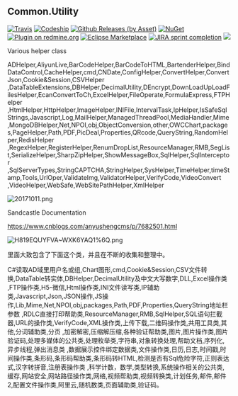 
## Common.Utility

[![Travis](https://img.shields.io/travis/rust-lang/rust.svg)](https://ci.appveyor.com/project/Jimmey-Jiang/common-utility)
[![Codeship](https://img.shields.io/codeship/d6c1ddd0-16a3-0132-5f85-2e35c05e22b1.svg)](https://travis-ci.org/Jimmey-Jiang/Common.Utility)
[![Github Releases (by Asset)](https://img.shields.io/github/downloads/atom/atom/latest/atom-amd64.deb.svg)](https://github.com/Jimmey-Jiang/Common.Utility)
[![NuGet](https://img.shields.io/nuget/v/DotnetSpider2.Extension.svg)](https://www.nuget.org/packages)
[![Plugin on redmine.org](https://img.shields.io/redmine/plugin/stars/redmine_xlsx_format_issue_exporter.svg)](https://github.com/Jimmey-Jiang/Common.Utility)
[![Eclipse Marketplace](https://img.shields.io/eclipse-marketplace/last-update/notepad4e.svg)](https://github.com/Jimmey-Jiang/Common.Utility)
[![JIRA sprint completion](https://img.shields.io/jira/sprint/https/jira.spring.io/94.svg)](https://github.com/Jimmey-Jiang/Common.Utility)
[![](https://img.shields.io/bitbucket/issues-raw/atlassian/python-bitbucket.svg)](https://github.com/Jimmey-Jiang/Common.Utility)

Various helper class


ADHelper,AliyunLive,BarCodeHelper,BarCodeToHTML,BartenderHelper,BindDataControl,CacheHelper,cmd,CNDate,ConfigHelper,ConvertHelper,ConvertJson,Cookie&Session,CSVHelper
,DataTableExtensions,DBHelper,DecimalUtility,DEncrypt,DownLoadUpLoadFilesHelper,EcanConvertToCh,ExcelHelper,FileOperate,FormulaExpress,FTPHelper
,HtmlHelper,HttpHelper,ImageHelper,INIFile,IntervalTask,IpHelper,IsSafeSqlStrings,Javascript,Log,MailHelper,ManagedThreadPool,MediaHandler,Mime
,MongoDBHelper,Net,NPOI,obj,ObjectConversion,other,OWCChart,packages,PageHelper,Path,PDF,PicDeal,Properties,QRcode,QueryString,RandomHelper,RedisHelper
,RegexHelper,RegisterHelper,RenumDropList,ResourceManager,RMB,SegList,SerializeHelper,SharpZipHelper,ShowMessageBox,SqlHelper,SqlInterceptor
,SqlServerTypes,StringCAPTCHA,StringHelper,SysHelper,TimeHelper,timeStamp,Tools,UrlOper,ValidateImg,ValidatorHelper,VerifyCode,VideoConvert
,VideoHelper,WebSafe,WebSitePathHelper,XmlHelper

![20171011.png](http://upload-images.jianshu.io/upload_images/6855212-fd64cd5f294f1967.png?imageMogr2/auto-orient/strip%7CimageView2/2/w/1240)


Sandcastle Documentation

https://www.cnblogs.com/anyushengcms/p/7682501.html

![H819EQUYFVA~WXK6YAQ1%6Q.png](http://upload-images.jianshu.io/upload_images/6855212-6cf5a7a2a4a75c89.png?imageMogr2/auto-orient/strip%7CimageView2/2/w/1240)

里面大致包含了下面这个类，并且在不断的收集和整理中。


C#读取AD域里用户名或组,Chart图形,cmd,Cookie&Session,CSV文件转换,DataTable转实体,DBHelper,DecimalUtility及中文大写数字,DLL,Excel操作类
,FTP操作类,H5-微信,Html操作类,INI文件读写类,IP辅助类,Javascript,Json,JSON操作,JS操作,Lib,Mime,Net,NPOI,obj,packages,Path,PDF,Properties,QueryString地址栏参数
,RDLC直接打印帮助类,ResourceManager,RMB,SqlHelper,SQL语句拦截器,URL的操作类,VerifyCode,XML操作类,上传下载,二维码操作类,共用工具类,其他,分词辅助类,分页
,加密解密,压缩解压缩,各种验证帮助类,图片,图片操作类,图片验证码,处理多媒体的公共类,处理枚举类,字符串,对象转换处理,帮助文档,序列化,异步线程,弹出消息类
,数据展示控件绑定数据类,文件操作类,日历,日志,时间戳,时间操作类,条形码,条形码帮助类,条形码转HTML,检测是否有Sql危险字符,正则表达式,汉字转拼音,注册表操作类
,科学计数，数学,类型转换,系统操作相关的公共类,缓存,网站安全,网站路径操作类,网络,视频帮助类,视频转换类,计划任务,邮件,邮件2,配置文件操作类,阿里云,随机数类,页面辅助类,验证码。
